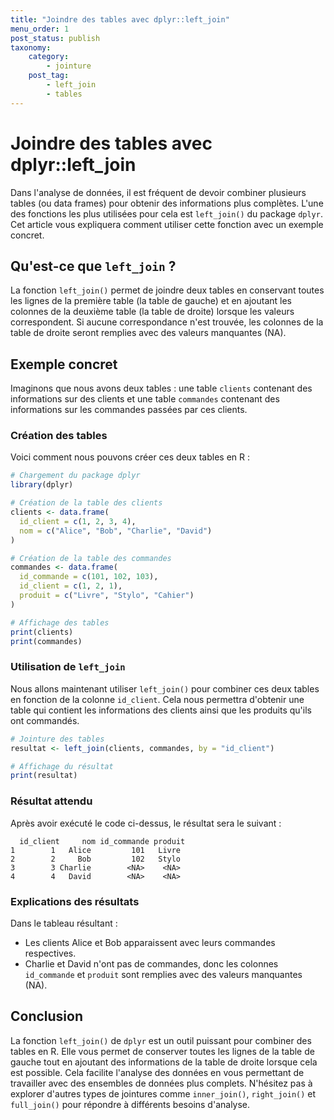 ```yaml
---
title: "Joindre des tables avec dplyr::left_join"
menu_order: 1
post_status: publish
taxonomy:
    category:
        - jointure
    post_tag:
        - left_join
        - tables
---
```


# Joindre des tables avec dplyr::left_join

Dans l'analyse de données, il est fréquent de devoir combiner plusieurs tables (ou data frames) pour obtenir des informations plus complètes. L'une des fonctions les plus utilisées pour cela est `left_join()` du package `dplyr`. Cet article vous expliquera comment utiliser cette fonction avec un exemple concret.

## Qu'est-ce que `left_join` ?

La fonction `left_join()` permet de joindre deux tables en conservant toutes les lignes de la première table (la table de gauche) et en ajoutant les colonnes de la deuxième table (la table de droite) lorsque les valeurs correspondent. Si aucune correspondance n'est trouvée, les colonnes de la table de droite seront remplies avec des valeurs manquantes (NA).

## Exemple concret

Imaginons que nous avons deux tables : une table `clients` contenant des informations sur des clients et une table `commandes` contenant des informations sur les commandes passées par ces clients.

### Création des tables

Voici comment nous pouvons créer ces deux tables en R :

```R
# Chargement du package dplyr
library(dplyr)

# Création de la table des clients
clients <- data.frame(
  id_client = c(1, 2, 3, 4),
  nom = c("Alice", "Bob", "Charlie", "David")
)

# Création de la table des commandes
commandes <- data.frame(
  id_commande = c(101, 102, 103),
  id_client = c(1, 2, 1),
  produit = c("Livre", "Stylo", "Cahier")
)

# Affichage des tables
print(clients)
print(commandes)
```

### Utilisation de `left_join`

Nous allons maintenant utiliser `left_join()` pour combiner ces deux tables en fonction de la colonne `id_client`. Cela nous permettra d'obtenir une table qui contient les informations des clients ainsi que les produits qu'ils ont commandés.

```R
# Jointure des tables
resultat <- left_join(clients, commandes, by = "id_client")

# Affichage du résultat
print(resultat)
```

### Résultat attendu

Après avoir exécuté le code ci-dessus, le résultat sera le suivant :

```
  id_client     nom id_commande produit
1        1   Alice         101   Livre
2        2     Bob         102   Stylo
3        3 Charlie        <NA>    <NA>
4        4   David        <NA>    <NA>
```

### Explications des résultats

Dans le tableau résultant :

- Les clients Alice et Bob apparaissent avec leurs commandes respectives.
- Charlie et David n'ont pas de commandes, donc les colonnes `id_commande` et `produit` sont remplies avec des valeurs manquantes (NA).

## Conclusion

La fonction `left_join()` de `dplyr` est un outil puissant pour combiner des tables en R. Elle vous permet de conserver toutes les lignes de la table de gauche tout en ajoutant des informations de la table de droite lorsque cela est possible. Cela facilite l'analyse des données en vous permettant de travailler avec des ensembles de données plus complets. N'hésitez pas à explorer d'autres types de jointures comme `inner_join()`, `right_join()` et `full_join()` pour répondre à différents besoins d'analyse.

